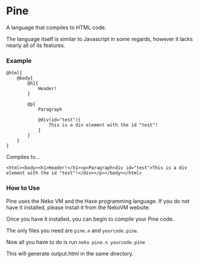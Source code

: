 # Pine
A language that compiles to HTML code.

The language itself is similar to Javascript in some regards, however it lacks nearly all of its features.

### Example

```
@html{
    @body{
        @h1{
            Header!
        }
        
        @p{
            Paragraph
            
            @div(id="test"){
                This is a div element with the id "test"!
            }
        }
    }
}
```

Compiles to...

```
<html><body><h1>Header!</h1><p>Paragraph<div id="test">This is a div element with the id "test"!</div></p></body></html>
```

### How to Use

Pine uses the Neko VM and the Haxe programming language. If you do not have it installed, please install it from the NekoVM website.

Once you have it installed, you can begin to compile your Pine code.

The only files you need are `pine.n` and `yourcode.pine`.

Now all you have to do is run `neko pine.n yourcode.pine`

This will generate output.html in the same directory.
